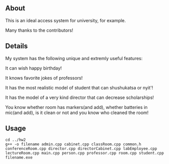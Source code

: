 ## About

This is an ideal access system for university, for example.

Many thanks to the contributors!

## Details

My system has the following unique and extremly useful features:

It can wish happy birthday!

It knows favorite jokes of professors!

It has the most realistic model of student that can shushukatsa or nyit'!

It has the model of a very kind director that can decrease scholarships!

You know whether room has markers(and add), whether batteries in mic(and add), is it clean or not
and you know who cleaned the room!

## Usage


```shell script
cd ../hw2
g++ -o filename admin.cpp cabinet.cpp classRoom.cpp common.h conferenceRoom.cpp director.cpp directorCabinet.cpp labEmployee.cpp lectureRoom.cpp main.cpp person.cpp professor.cpp room.cpp student.cpp
filename.exe
```
